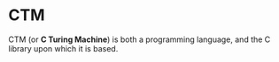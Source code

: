 # CTM

CTM (or **C Turing Machine**) is both a programming language, and the C library upon which it is based.
